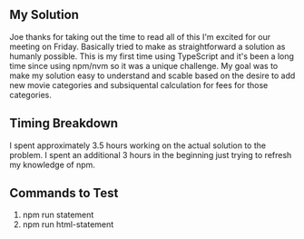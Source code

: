 ## My Solution

Joe thanks for taking out the time to read all of this I'm excited for our meeting on Friday. Basically tried to make as straightforward a solution as humanly possible.
This is my first time using TypeScript and it's been a long time since using npm/nvm so it was a unique challenge. My goal was to make my solution easy to understand and 
scable based on the desire to add new movie categories and subsiquental calculation for fees for those categories. 

## Timing Breakdown 
I spent approximately 3.5 hours working on the actual solution to the problem. I spent an additional 3 hours in the beginning just trying to refresh my knowledge of npm. 

## Commands to Test
1. npm run statement 
2. npm run html-statement
